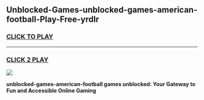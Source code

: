 
## Unblocked-Games-unblocked-games-american-football-Play-Free-yrdlr
<h3>
<a href="https://premium76.site?title=unblocked-games-american-football&ref=18A1">CLICK TO PLAY</a></h3>
<hr>

<h3>
<a href="https://premium76.site?title=unblocked-games-american-football&ref=18A1">CLICK 2 PLAY</a>
  
</h3>

<a href="https://premium76.site?title=unblocked-games-american-football&ref=18A1"><img src="https://clearcache.store/games.png"></a>


**unblocked-games-american-football games unblocked: Your Gateway to Fun and Accessible Online Gaming**
